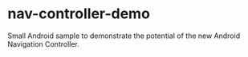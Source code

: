 # nav-controller-demo
Small Android sample to demonstrate the potential of the new Android Navigation Controller.
